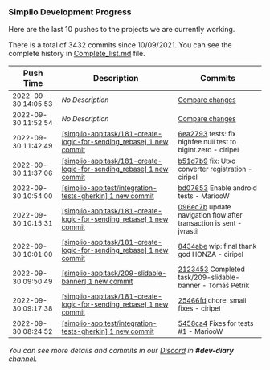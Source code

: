 
### Simplio Development Progress

Here are the last 10 pushes to the projects we are currently working.

There is a total of 3432 commits since 10/09/2021. You can see the complete history in
 [Complete_list.md](Complete_list.md) file.

| Push Time | Description | Commits |
| --- | --- | --- |
| <sub>2022-09-30 14:05:53</sub> | <sub>_No Description_</sub> | <sub>[Compare changes](https://github.com/SimplioOfficial/simplio-app/compare/75f212441fcc...688b4db00609)</sub> |
| <sub>2022-09-30 11:52:54</sub> | <sub>_No Description_</sub> | <sub>[Compare changes](https://github.com/SimplioOfficial/simplio-app/compare/6ea279302311...09c7b1736b95)</sub> |
| <sub>2022-09-30 11:42:49</sub> | <sub>[[simplio-app:task/181\-create\-logic\-for\-sending\_rebase] 1 new commit](https://github.com/SimplioOfficial/simplio-app/commit/6ea2793023118f8cfedbd1beed5ba8721942b5e5)</sub> | <sub>[6ea2793](https://github.com/SimplioOfficial/simplio-app/commit/6ea2793023118f8cfedbd1beed5ba8721942b5e5) tests: fix highfee null test to bigInt.zero - ciripel</sub> |
| <sub>2022-09-30 11:37:06</sub> | <sub>[[simplio-app:task/181\-create\-logic\-for\-sending\_rebase] 1 new commit](https://github.com/SimplioOfficial/simplio-app/commit/b51d7b9ee37617b2f3a1a4c713e40827c105ae15)</sub> | <sub>[b51d7b9](https://github.com/SimplioOfficial/simplio-app/commit/b51d7b9ee37617b2f3a1a4c713e40827c105ae15) fix: Utxo converter registration - ciripel</sub> |
| <sub>2022-09-30 10:54:00</sub> | <sub>[[simplio-app:test/integration\-tests\-gherkin] 1 new commit](https://github.com/SimplioOfficial/simplio-app/commit/bd07653cedc8abc5eaa882a5786cb94ae4ce2b7a)</sub> | <sub>[bd07653](https://github.com/SimplioOfficial/simplio-app/commit/bd07653cedc8abc5eaa882a5786cb94ae4ce2b7a) Enable android tests - MariooW</sub> |
| <sub>2022-09-30 10:15:31</sub> | <sub>[[simplio-app:task/181\-create\-logic\-for\-sending\_rebase] 1 new commit](https://github.com/SimplioOfficial/simplio-app/commit/096ec7b2a54513ffcd5b3e8d9d9e828989fe02e8)</sub> | <sub>[096ec7b](https://github.com/SimplioOfficial/simplio-app/commit/096ec7b2a54513ffcd5b3e8d9d9e828989fe02e8) update navigation flow after transaction is sent - jvrastil</sub> |
| <sub>2022-09-30 10:01:00</sub> | <sub>[[simplio-app:task/181\-create\-logic\-for\-sending\_rebase] 1 new commit](https://github.com/SimplioOfficial/simplio-app/commit/8434abe99ea82aa7cbcad6c6001289f3c38d4b2e)</sub> | <sub>[8434abe](https://github.com/SimplioOfficial/simplio-app/commit/8434abe99ea82aa7cbcad6c6001289f3c38d4b2e) wip: final thank god HONZA - ciripel</sub> |
| <sub>2022-09-30 09:50:49</sub> | <sub>[[simplio-app:task/209\-slidable\-banner] 1 new commit](https://github.com/SimplioOfficial/simplio-app/commit/21234533df306fff0c0cb1ed6b91303589a7f0b5)</sub> | <sub>[2123453](https://github.com/SimplioOfficial/simplio-app/commit/21234533df306fff0c0cb1ed6b91303589a7f0b5) Completed task/209-slidable-banner - Tomáš Petrík</sub> |
| <sub>2022-09-30 09:17:38</sub> | <sub>[[simplio-app:task/181\-create\-logic\-for\-sending\_rebase] 1 new commit](https://github.com/SimplioOfficial/simplio-app/commit/25466fdc6510e8bbfa1fc2b96f7cd02f93c44636)</sub> | <sub>[25466fd](https://github.com/SimplioOfficial/simplio-app/commit/25466fdc6510e8bbfa1fc2b96f7cd02f93c44636) chore: small fixes - ciripel</sub> |
| <sub>2022-09-30 08:24:52</sub> | <sub>[[simplio-app:test/integration\-tests\-gherkin] 1 new commit](https://github.com/SimplioOfficial/simplio-app/commit/5458ca44d816dd60811cc0e38eb433c8d88363dd)</sub> | <sub>[5458ca4](https://github.com/SimplioOfficial/simplio-app/commit/5458ca44d816dd60811cc0e38eb433c8d88363dd) Fixes for tests #1 - MariooW</sub> |

_You can see more details and commits in our [Discord](https://discord.gg/aKhjuwZmdP) in **#dev-diary** channel._
